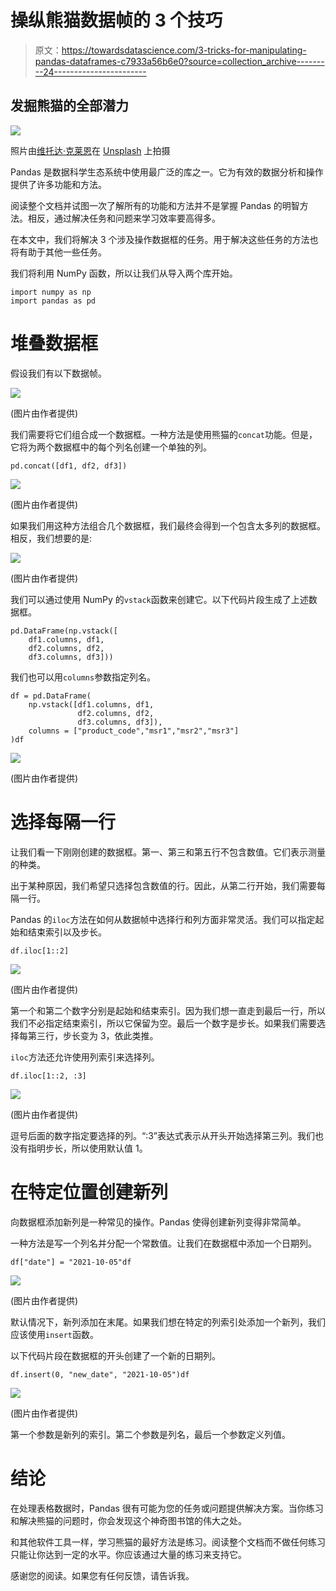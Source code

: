 # 操纵熊猫数据帧的 3 个技巧

> 原文：<https://towardsdatascience.com/3-tricks-for-manipulating-pandas-dataframes-c7933a56b6e0?source=collection_archive---------24----------------------->

## 发掘熊猫的全部潜力

![](img/9d00d3b3b30787660e8d1f660f89a3bf.png)

照片由[维托达·克莱恩](https://unsplash.com/@little_klein?utm_source=unsplash&utm_medium=referral&utm_content=creditCopyText)在 [Unsplash](https://unsplash.com/s/photos/trick?utm_source=unsplash&utm_medium=referral&utm_content=creditCopyText) 上拍摄

Pandas 是数据科学生态系统中使用最广泛的库之一。它为有效的数据分析和操作提供了许多功能和方法。

阅读整个文档并试图一次了解所有的功能和方法并不是掌握 Pandas 的明智方法。相反，通过解决任务和问题来学习效率要高得多。

在本文中，我们将解决 3 个涉及操作数据框的任务。用于解决这些任务的方法也将有助于其他一些任务。

我们将利用 NumPy 函数，所以让我们从导入两个库开始。

```
import numpy as np
import pandas as pd
```

# 堆叠数据框

假设我们有以下数据帧。

![](img/9de8f5699eb47b85b623320ca7df0993.png)

(图片由作者提供)

我们需要将它们组合成一个数据框。一种方法是使用熊猫的`concat`功能。但是，它将为两个数据框中的每个列名创建一个单独的列。

```
pd.concat([df1, df2, df3])
```

![](img/2203e46423b533df78299360ace3945e.png)

(图片由作者提供)

如果我们用这种方法组合几个数据框，我们最终会得到一个包含太多列的数据框。相反，我们想要的是:

![](img/e09a0050ea3ce191fbe7d1a9b4dd44db.png)

(图片由作者提供)

我们可以通过使用 NumPy 的`vstack`函数来创建它。以下代码片段生成了上述数据框。

```
pd.DataFrame(np.vstack([
    df1.columns, df1, 
    df2.columns, df2, 
    df3.columns, df3]))
```

我们也可以用`columns`参数指定列名。

```
df = pd.DataFrame(
    np.vstack([df1.columns, df1, 
               df2.columns, df2,
               df3.columns, df3]),
    columns = ["product_code","msr1","msr2","msr3"]
)df
```

![](img/e4ffbbe0af8779c51e310457498ac6c4.png)

(图片由作者提供)

# 选择每隔一行

让我们看一下刚刚创建的数据框。第一、第三和第五行不包含数值。它们表示测量的种类。

出于某种原因，我们希望只选择包含数值的行。因此，从第二行开始，我们需要每隔一行。

Pandas 的`iloc`方法在如何从数据帧中选择行和列方面非常灵活。我们可以指定起始和结束索引以及步长。

```
df.iloc[1::2]
```

![](img/f769db1f2c93780ca7c37868d2bfc066.png)

(图片由作者提供)

第一个和第二个数字分别是起始和结束索引。因为我们想一直走到最后一行，所以我们不必指定结束索引，所以它保留为空。最后一个数字是步长。如果我们需要选择每第三行，步长变为 3，依此类推。

`iloc`方法还允许使用列索引来选择列。

```
df.iloc[1::2, :3]
```

![](img/421f78bb0310cfbe3ca267cabdb74a3a.png)

(图片由作者提供)

逗号后面的数字指定要选择的列。“:3”表达式表示从开头开始选择第三列。我们也没有指明步长，所以使用默认值 1。

# 在特定位置创建新列

向数据框添加新列是一种常见的操作。Pandas 使得创建新列变得非常简单。

一种方法是写一个列名并分配一个常数值。让我们在数据框中添加一个日期列。

```
df["date"] = "2021-10-05"df
```

![](img/028cb228cf8d5e09fa61123612801671.png)

(图片由作者提供)

默认情况下，新列添加在末尾。如果我们想在特定的列索引处添加一个新列，我们应该使用`insert`函数。

以下代码片段在数据框的开头创建了一个新的日期列。

```
df.insert(0, "new_date", "2021-10-05")df
```

![](img/fe212bcf76deadb4ea061c708fc34dfc.png)

(图片由作者提供)

第一个参数是新列的索引。第二个参数是列名，最后一个参数定义列值。

# 结论

在处理表格数据时，Pandas 很有可能为您的任务或问题提供解决方案。当你练习和解决熊猫的问题时，你会发现这个神奇图书馆的伟大之处。

和其他软件工具一样，学习熊猫的最好方法是练习。阅读整个文档而不做任何练习只能让你达到一定的水平。你应该通过大量的练习来支持它。

感谢您的阅读。如果您有任何反馈，请告诉我。